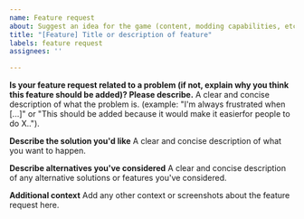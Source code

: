 ```yaml
---
name: Feature request
about: Suggest an idea for the game (content, modding capabilities, etc...)
title: "[Feature] Title or description of feature"
labels: feature request
assignees: ''

---
```


**Is your feature request related to a problem (if not, explain why you think this feature should be added)? Please describe.**
A clear and concise description of what the problem is. (example: "I'm always frustrated when [...]" or "This should be added because it would make it easierfor people to do X..").

**Describe the solution you'd like**
A clear and concise description of what you want to happen.

**Describe alternatives you've considered**
A clear and concise description of any alternative solutions or features you've considered.

**Additional context**
Add any other context or screenshots about the feature request here.
